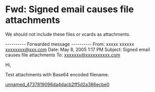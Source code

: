 # Fwd: Signed email causes file attachments

We should not include these files or vcards as attachments.

---------- Forwarded message ----------
From: xxxxx xxxxxx <xxxxxxxx@xxx.com>
Date: May 8, 2005 1:17 PM
Subject: Signed email causes file attachments
To: xxxxxxx@xxxxxxxxxx.com


Hi,

Test attachments with Base64 encoded filename.



[unnamed_4737819096da4dacb2ff5d2a386ecbe0](unnamed_4737819096da4dacb2ff5d2a386ecbe0)